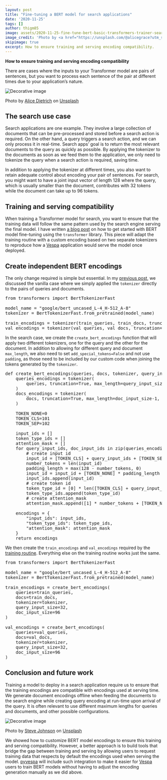 ```yaml
---
layout: post
title: "Fine-tuning a BERT model for search applications"
date: '2020-11-25'
tags: []
author: thigm85
image: assets/2020-11-25-fine-tune-bert-basic-transformers-trainer-search-applications/figure_1.jpg
image_credit: 'Photo by <a href="https://unsplash.com/@alicegrace?utm_source=unsplash&utm_medium=referral&utm_content=creditCopyText">Alice Dietrich</a> on <a href="https://unsplash.com/photos/FwF_fKj5tBo?utm_source=unsplash&utm_medium=referral&utm_content=creditCopyText">Unsplash</a>'
skipimage: true
excerpt: How to ensure training and serving encoding compatibility.
---
```


**How to ensure training and serving encoding compatibility**

There are cases where the inputs to your Transformer model are pairs of sentences, but you want to process each sentence of the pair at different times due to your application’s nature.

![Decorative image](/assets/2020-11-25-fine-tune-bert-basic-transformers-trainer-search-applications/figure_1.jpg)
<p class="image-credit">Photo by <a href="https://unsplash.com/@alicegrace?utm_source=unsplash&amp;utm_medium=referral&amp;utm_content=creditCopyText">Alice Dietrich</a> on <a href="https://unsplash.com/@alicegrace?utm_source=unsplash&amp;utm_medium=referral&amp;utm_content=creditCopyText">Unsplash</a></p>

## The search use case

Search applications are one example. They involve a large collection of documents that can be pre-processed and stored before a search action is required. On the other hand, a query triggers a search action, and we can only process it in real-time. Search apps’ goal is to return the most relevant documents to the query as quickly as possible. By applying the tokenizer to the documents as soon as we feed them to the application, we only need to tokenize the query when a search action is required, saving time.

In addition to applying the tokenizer at different times, you also want to retain adequate control about encoding your pair of sentences. For search, you might want to have a joint input vector of length 128 where the query, which is usually smaller than the document, contributes with 32 tokens while the document can take up to 96 tokens.

## Training and serving compatibility

When training a Transformer model for search, you want to ensure that the training data will follow the same pattern used by the search engine serving the final model. I have written [a blog post](https://towardsdatascience.com/fine-tuning-a-bert-model-with-transformers-c8e49c4e008b) on how to get started with BERT model fine-tuning using the `transformer` library. This piece will adapt the training routine with a custom encoding based on two separate tokenizers to reproduce how a [Vespa](https://vespa.ai/) application would serve the model once deployed.

## Create independent BERT encodings

The only change required is simple but essential. In my [previous post](https://towardsdatascience.com/fine-tuning-a-bert-model-with-transformers-c8e49c4e008b), we discussed the vanilla case where we simply applied the `tokenizer` directly to the pairs of queries and documents.


<pre>
from transformers import BertTokenizerFast

model_name = "google/bert_uncased_L-4_H-512_A-8"
tokenizer = BertTokenizerFast.from_pretrained(model_name)

train_encodings = tokenizer(train_queries, train_docs, truncation=True, padding='max_length', max_length=128)
val_encodings = tokenizer(val_queries, val_docs, truncation=True, padding='max_length', max_length=128)
</pre>

In the search case, we create the `create_bert_encodings` function that will apply two different tokenizers, one for the query and the other for the document. In addition to allowing for different query and document `max_length`, we also need to set `add_special_tokens=False` and not use `padding`, as those need to be included by our custom code when joining the tokens generated by the `tokenizer`.


<pre>
def create_bert_encodings(queries, docs, tokenizer, query_input_size, doc_input_size):
    queries_encodings = tokenizer(
        queries, truncation=True, max_length=query_input_size-2, add_special_tokens=False
    )
    docs_encodings = tokenizer(
        docs, truncation=True, max_length=doc_input_size-1, add_special_tokens=False
    )
    
    TOKEN_NONE=0
    TOKEN_CLS=101
    TOKEN_SEP=102

    input_ids = []
    token_type_ids = []
    attention_mask = []
    for query_input_ids, doc_input_ids in zip(queries_encodings["input_ids"], docs_encodings["input_ids"]):
        # create input id
        input_id = [TOKEN_CLS] + query_input_ids + [TOKEN_SEP] + doc_input_ids + [TOKEN_SEP]
        number_tokens = len(input_id)
        padding_length = max(128 - number_tokens, 0)
        input_id = input_id + [TOKEN_NONE] * padding_length
        input_ids.append(input_id)
        # create token id
        token_type_id = [0] * len([TOKEN_CLS] + query_input_ids + [TOKEN_SEP]) + [1] * len(doc_input_ids + [TOKEN_SEP]) + [TOKEN_NONE] * padding_length
        token_type_ids.append(token_type_id)
        # create attention_mask
        attention_mask.append([1] * number_tokens + [TOKEN_NONE] * padding_length)

    encodings = {
        "input_ids": input_ids,
        "token_type_ids": token_type_ids,
        "attention_mask": attention_mask
    }
    return encodings
</pre>

We then create the `train_encodings` and `val_encodings` required by the [training routine](https://towardsdatascience.com/fine-tuning-a-bert-model-with-transformers-c8e49c4e008b). Everything else on the training routine works just the same.


<pre>
from transformers import BertTokenizerFast

model_name = "google/bert_uncased_L-4_H-512_A-8"
tokenizer = BertTokenizerFast.from_pretrained(model_name)

train_encodings = create_bert_encodings(
    queries=train_queries, 
    docs=train_docs, 
    tokenizer=tokenizer, 
    query_input_size=32, 
    doc_input_size=96
)

val_encodings = create_bert_encodings(
    queries=val_queries, 
    docs=val_docs, 
    tokenizer=tokenizer, 
    query_input_size=32, 
    doc_input_size=96
)
</pre>

## Conclusion and future work

Training a model to deploy in a search application require us to ensure that the training encodings are compatible with encodings used at serving time. We generate document encodings offline when feeding the documents to the search engine while creating query encoding at run-time upon arrival of the query. It is often relevant to use different maximum lengths for queries and documents, and other possible configurations. 

![Decorative image](/assets/2020-11-25-fine-tune-bert-basic-transformers-trainer-search-applications/figure_2.jpg)
<p class="image-credit">Photo by <a href="https://unsplash.com/@steve_j?utm_source=unsplash&amp;utm_medium=referral&amp;utm_content=creditCopyText">Steve Johnson</a> on <a href="https://unsplash.com/@steve_j?utm_source=unsplash&amp;utm_medium=referral&amp;utm_content=creditCopyText">Unsplash</a></p>

We showed how to customize BERT model encodings to ensure this training and serving compatibility. However, a better approach is to build tools that bridge the gap between training and serving by allowing users to request training data that respects by default the encodings used when serving the model. [pyvespa](https://pyvespa.readthedocs.io/en/latest/index.html) will include such integration to make it easier for [Vespa](https://vespa.ai/) users to train BERT models without having to adjust the encoding generation manually as we did above.
